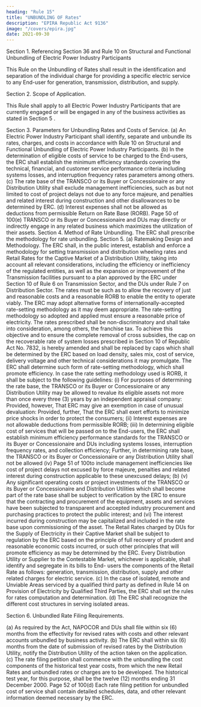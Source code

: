 ```yaml
---
heading: "Rule 15"
title: "UNBUNDLING OF Rates"
description: "EPIRA Republic Act 9136"
image: "/covers/epira.jpg"
date: 2021-09-30
---
```




Section 1. Referencing Section 36  and Rule 10 on Structural and Functional Unbundling of Electric Power Industry Participants

This Rule on the Unbundling of Rates shall result in the identification and separation of the individual charge for providing a specific electric service to any End-user for generation, transmission, distribution, and supply.

Section 2. Scope of Application.

This Rule shall apply to all Electric Power Industry Participants that are currently engaged or will be engaged in any of the business activities as stated in Section 5 .

Section 3. Parameters for Unbundling Rates and Costs of Service.
(a) An Electric Power Industry Participant shall identify, separate and
unbundle its rates, charges, and costs in accordance with Rule 10 on
Structural and Functional Unbundling of Electric Power Industry
Participants.
(b) In the determination of eligible costs of service to be charged to the
End-users, the ERC shall establish the minimum efficiency standards
covering the technical, financial, and customer service performance
criteria including systems losses, and interruption frequency rates
parameters among others.
(c) The rate base of the TRANSCO or its Buyer or Concessionaire or any
Distribution Utility shall exclude management inefficiencies, such as
but not limited to cost of project delays not due to any force majeure,
and penalties and related interest during construction and other
disallowances to be determined by ERC.
(d) Interest expenses shall not be allowed as deductions from permissible
Return on Rate Base (RORB).
Page 50 of 100(e)
TRANSCO or its Buyer or Concessionaire and DUs
may directly or indirectly engage in any related business which
maximizes the utilization of their assets.
Section 4.
Method of Rate Unbundling.
The ERC shall prescribe the methodology for rate unbundling.
Section 5.
(a)
Ratemaking Design and Methodology.
The ERC shall, in the public interest, establish and enforce a
methodology for setting transmission and distribution wheeling rates
and Retail Rates for the Captive Market of a Distribution Utility,
taking into account all relevant considerations, including the
efficiency or inefficiency of the regulated entities, as well as the
expansion or improvement of the Transmission facilities pursuant to a
plan approved by the ERC under Section 10 of Rule 6 on
Transmission Sector, and the DUs under Rule 7 on
Distribution Sector. The rates must be such as to allow the recovery
of just and reasonable costs and a reasonable RORB to enable the
entity to operate viably. The ERC may adopt alternative forms of
internationally-accepted rate-setting methodology as it may deem
appropriate. The rate-setting methodology so adopted and applied
must ensure a reasonable price of electricity. The rates prescribed
shall be non-discriminatory and shall take into consideration, among
others, the franchise tax. To achieve this objective and to ensure the
complete removal of cross subsidies, the cap on the recoverable rate of
system losses prescribed in Section 10 of Republic Act No. 7832, is
hereby amended and shall be replaced by caps which shall be
determined by the ERC based on load density, sales mix, cost of
service, delivery voltage and other technical considerations it may
promulgate. The ERC shall determine such form of rate-setting
methodology, which shall promote efficiency. In case the rate setting
methodology used is RORB, it shall be subject to the following
guidelines:
(i) For purposes of determining the rate base, the TRANSCO or its
Buyer or Concessionaire or any Distribution Utility may be
allowed to revalue its eligible assets not more than once every
three (3) years by an independent appraisal company: Provided,
however, That ERC may give an exemption in case of unusual
devaluation: Provided, further, That the ERC shall exert efforts
to minimize price shocks in order to protect the consumers;
(ii) Interest expenses are not allowable deductions from permissible
RORB;
(iii) In determining eligible cost of services that will be passed on to
the End-users, the ERC shall establish minimum efficiency
performance standards for the TRANSCO or its Buyer or
Concessionaire and DUs including systems
losses, interruption frequency rates, and collection efficiency;
Further, in determining rate base, the TRANSCO or its Buyer or
Concessionaire or any Distribution Utility shall not be allowed
(iv)
Page 51 of 100to include management inefficiencies like cost of project delays
not excused by force majeure, penalties and related interest
during construction applicable to these unexcused delays;
(b)
(v) Any significant operating costs or project investments of the
TRANSCO or its Buyer or Concessionaire and Distribution
Utilities which shall become part of the rate base shall be
subject to verification by the ERC to ensure that the contracting
and procurement of the equipment, assets and services have
been subjected to transparent and accepted industry
procurement and purchasing practices to protect the public
interest; and
(vi) The interest incurred during construction may be capitalized
and included in the rate base upon commissioning of the asset.
The Retail Rates charged by DUs for the Supply of
Electricity in their Captive Market shall be subject to regulation by the
ERC based on the principle of full recovery of prudent and reasonable
economic costs incurred, or such other principles that will promote
efficiency as may be determined by the ERC.
Every Distribution Utility or Supplier to the Contestable Market,
whichever is applicable, shall identify and segregate in its bills to End-
users the components of the Retail Rate as follows: generation,
transmission, distribution, supply and other related charges for
electric service.
(c) In the case of isolated, remote and Unviable Areas serviced by a
qualified third party as defined in Rule 14 on Provision of Electricity
by Qualified Third Parties, the ERC shall set the rules for rates
computation and determination.
(d) The ERC shall recognize the different cost structures in serving
isolated areas.

Section 6. Unbundled Rate Filing Requirements.

(a) As required by the Act, NAPOCOR and DUs shall file within
six (6) months from the effectivity  for revised rates with
costs and other relevant accounts unbundled by business activity.
(b) The ERC shall within six (6) months from the date of submission of
revised rates by the Distribution Utility, notify the Distribution Utility
of the action taken on the application.
(c) The rate filing petition shall commence with the unbundling the cost
components of the historical test year costs, from which the new
Retail Rates and unbundled rates or charges are to be developed. The
historical test year, for this purpose, shall be the twelve (12) months
ending 31 December 2000.
Page 52 of 100(d)
Each rate filing petition for unbundled cost of service shall contain
detailed schedules, data, and other relevant information deemed
necessary by the ERC.

